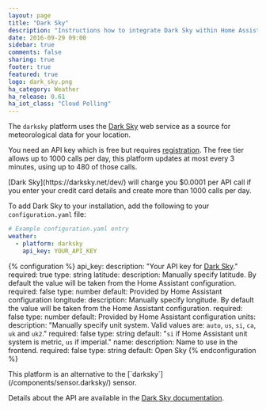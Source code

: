```yaml
---
layout: page
title: "Dark Sky"
description: "Instructions how to integrate Dark Sky within Home Assistant."
date: 2016-09-29 09:00
sidebar: true
comments: false
sharing: true
footer: true
featured: true
logo: dark_sky.png
ha_category: Weather
ha_release: 0.61
ha_iot_class: "Cloud Polling"
---
```


The `darksky` platform uses the [Dark Sky](https://darksky.net/) web service as
a source for meteorological data for your location.

You need an API key which is free but requires
[registration](https://darksky.net/dev/register). The free tier allows up to
1000 calls per day, this platform updates at most every 3 minutes, using up to
480 of those calls.

<p class='note warning'>
[Dark Sky](https://darksky.net/dev/) will charge you $0.0001 per API call if you
enter your credit card details and create more than 1000 calls per day.
</p>

To add Dark Sky to your installation, add the following to your `configuration.yaml` file:

```yaml
# Example configuration.yaml entry
weather:
  - platform: darksky
    api_key: YOUR_API_KEY
```

{% configuration %}
api_key:
  description: "Your API key for [Dark Sky](https://darksky.net/dev/)."
  required: true
  type: string
latitude:
  description: Manually specify latitude. By default the value will be taken from the Home Assistant configuration.
  required: false
  type: number
  default: Provided by Home Assistant configuration
longitude:
  description: Manually specify longitude. By default the value will be taken from the Home Assistant configuration.
  required: false
  type: number
  default: Provided by Home Assistant configuration
units:
  description: "Manually specify unit system. Valid values are: `auto`, `us`, `si`, `ca`, `uk` and `uk2`."
  required: false
  type: string
  default: "`si` if Home Assistant unit system is metric, `us` if imperial."
name:
  description: Name to use in the frontend.
  required: false
  type: string
  default: Open Sky
{% endconfiguration %}

<p class='note'>
This platform is an alternative to the [`darksky`](/components/sensor.darksky/)
sensor.
</p>

Details about the API are available in the [Dark Sky documentation](https://darksky.net/dev/docs).
